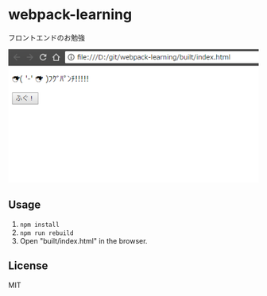 # webpack-learning
フロントエンドのお勉強

![image](image.png)

## Usage
1. `npm install`
2. `npm run rebuild`
3. Open "built/index.html" in the browser.

## License
MIT
